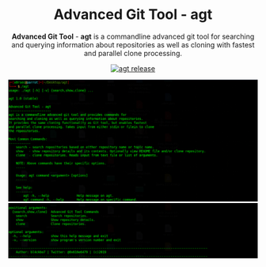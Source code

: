 <h1 align="center">Advanced Git Tool - agt</h1>

<p align="center">
  <b>Advanced Git Tool</b> - <b>agt</b> is a commandline advanced git tool for searching and querying information about repositories as well as cloning with fastest and parallel clone processing.
</p>

<p align="center">
  <a href="https://github.com/bl4ckbo7/agt/releases">
    <img alt="agt release" src="https://img.shields.io/github/release/bl4ckbo7/agt.svg?label=releases">
  </a>
</p>

<img alt="agt Demo" src="https://raw.githubusercontent.com/bl4ckbo7/agt/master/screenshots/agt_help.png">
<img alt="agt Demo" src="https://raw.githubusercontent.com/bl4ckbo7/agt/master/screenshots/agt_help2.png">